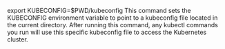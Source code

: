 export KUBECONFIG=$PWD/kubeconfig
This command sets the KUBECONFIG environment variable to point to a kubeconfig file located in the current directory.
After running this command, any kubectl commands you run will use this specific kubeconfig file to access the Kubernetes cluster.
